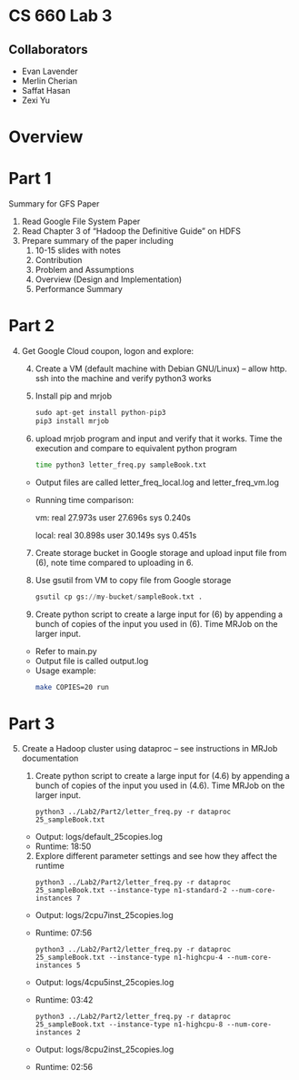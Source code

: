 # CS 660 Lab 3
## Collaborators
- Evan Lavender
- Merlin Cherian
- Saffat Hasan
- Zexi Yu

# Overview


# Part 1
Summary for GFS Paper
1. Read Google File System Paper
2. Read Chapter 3 of “Hadoop the Definitive Guide” on HDFS
3. Prepare summary of the paper including
    1. 10-15 slides with notes
    2. Contribution
    3. Problem and Assumptions
    4. Overview (Design and Implementation)
    5. Performance Summary 

# Part 2
4. Get Google Cloud coupon, logon and explore:
    
    4. Create a VM (default machine with Debian GNU/Linux) – allow http. ssh into the machine and verify python3 works
    
    5. Install pip and mrjob
        ```python
        sudo apt-get install python-pip3
        pip3 install mrjob
        ```
    6. upload mrjob program and input and verify that it works. Time the execution and compare to equivalent python program
        ```bash
        time python3 letter_freq.py sampleBook.txt
        ```
	
      - Output files are called letter_freq_local.log and letter_freq_vm.log
      - Running time comparison:
      
        vm: real 27.973s	user 27.696s	sys 0.240s
        
	    local: real 30.898s   	user 30.149s    sys 0.451s
        
    7. Create storage bucket in Google storage and upload input file from (6), note time compared to uploading in 6.
    
    8. Use gsutil from VM to copy file from Google storage
        ```python
        gsutil cp gs://my-bucket/sampleBook.txt .
        ```
    9. Create python script to create a large input for (6) by appending a bunch of copies of the input you used in (6). Time MRJob on the larger input.
	- Refer to main.py 
	- Output file is called output.log
	- Usage example:
        ```bash
        make COPIES=20 run
        ```
	
# Part 3
5. Create a Hadoop cluster using dataproc – see instructions in MRJob documentation

    1. Create python script to create a large input for (4.6) by appending a bunch of copies of the input you used in (4.6). Time MRJob on the larger input.
        ```
        python3 ../Lab2/Part2/letter_freq.py -r dataproc 25_sampleBook.txt
        ```
	- Output: logs/default_25copies.log
	- Runtime: 18:50
    2. Explore different parameter settings and see how they affect the runtime
        ```
        python3 ../Lab2/Part2/letter_freq.py -r dataproc 25_sampleBook.txt --instance-type n1-standard-2 --num-core-instances 7
        ```
	- Output: logs/2cpu7inst_25copies.log
	- Runtime: 07:56
	
        ```
        python3 ../Lab2/Part2/letter_freq.py -r dataproc 25_sampleBook.txt --instance-type n1-highcpu-4 --num-core-instances 5
        ```
	- Output: logs/4cpu5inst_25copies.log
	- Runtime: 03:42
	
        ```
        python3 ../Lab2/Part2/letter_freq.py -r dataproc 25_sampleBook.txt --instance-type n1-highcpu-8 --num-core-instances 2
        ```
	- Output: logs/8cpu2inst_25copies.log
	- Runtime: 02:56


    
    
   

